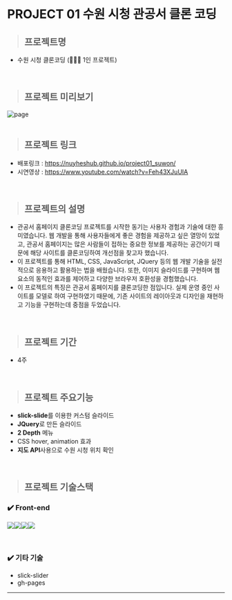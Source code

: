 # PROJECT 01 수원 시청 관공서 클론 코딩

> ## **프로젝트명**

- 수원 시청 클론코딩 (👨🏻‍💻 1인 프로젝트)

<br/>

> ## **프로젝트 미리보기**

<img src="https://github.com/NuyHesHUB/project01_suwon/assets/115362203/6bc92911-871d-4ead-9985-81d4c44237b4" alt="page"/>

<br/>
<br/>

> ## **프로젝트 링크**
 
- 배포링크 : <https://nuyheshub.github.io/project01_suwon/>
- 시연영상 : <https://www.youtube.com/watch?v=Feh43XJuUIA>

<br/>

> ## **프로젝트의 설명**

- 관공서 홈페이지 클론코딩 프로젝트를 시작한 동기는 사용자 경험과 기술에 대한 흥미였습니다. 웹 개발을 통해 사용자들에게 좋은 경험을 제공하고 싶은 열망이 있었고, 관공서 홈페이지는 많은 사람들이 접하는 중요한 정보를 제공하는 공간이기 때문에 해당 사이트를 클론코딩하여 개선점을 찾고자 했습니다.
- 이 프로젝트를 통해 HTML, CSS, JavaScript, JQuery 등의 웹 개발 기술을 실전적으로 응용하고 활용하는 법을 배웠습니다. 또한, 이미지 슬라이드를 구현하며 웹 요소의 동적인 효과를 제어하고 다양한 브라우저 호환성을 경험했습니다.
- 이 프로젝트의 특징은 관공서 홈페이지를 클론코딩한 점입니다. 실제 운영 중인 사이트를 모델로 하여 구현하였기 때문에, 기존 사이트의 레이아웃과 디자인을 재현하고 기능을 구현하는데 중점을 두었습니다. 

<br/>

> ## **프로젝트 기간**

- 4주

<br/>

> ## **프로젝트 주요기능**

- <strong>slick-slide</strong>를 이용한 커스텀 슬라이드
- <strong>JQuery</strong>로 만든 슬라이드
- <strong>2 Depth</strong> 메뉴
- CSS hover, animation 효과
- <strong>지도 API</strong>사용으로 수원 시청 위치 확인

<br/>

> ## **프로젝트 기술스택**

### ✔️ Front-end

<img src="https://img.shields.io/badge/html5-E34F26?style=for-the-badge&logo=html5&logoColor=white"><img src="https://img.shields.io/badge/css-1572B6?style=for-the-badge&logo=css3&logoColor=white"><img src="https://img.shields.io/badge/jquery-0769AD?style=for-the-badge&logo=jquery&logoColor=#0769AD"><img src="https://img.shields.io/badge/javascript-F7DF1E?style=for-the-badge&logo=javascript&logoColor=black">

<br/>

### ✔️ 기타 기술
- slick-slider
- gh-pages

<hr/>